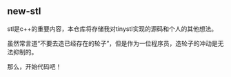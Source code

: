 
## new-stl

stl是c++的重要内容，本仓库将存储我对tinystl实现的源码和个人的其他想法。

虽然常言道“不要去造已经存在的轮子”，但是作为一位程序员，造轮子的冲动是无法抑制的。

那么，开始代码吧！
